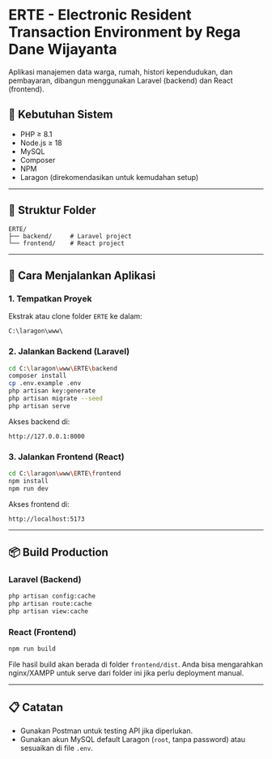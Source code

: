 # ERTE - Electronic Resident Transaction Environment by Rega Dane Wijayanta

Aplikasi manajemen data warga, rumah, histori kependudukan, dan pembayaran, dibangun menggunakan Laravel (backend) dan React (frontend).

## 🔧 Kebutuhan Sistem
- PHP ≥ 8.1
- Node.js ≥ 18
- MySQL
- Composer
- NPM
- Laragon (direkomendasikan untuk kemudahan setup)

---

## 📁 Struktur Folder
```
ERTE/
├── backend/     # Laravel project
└── frontend/    # React project
```

---

## 🚀 Cara Menjalankan Aplikasi

### 1. Tempatkan Proyek
Ekstrak atau clone folder `ERTE` ke dalam:
```
C:\laragon\www\
```

### 2. Jalankan Backend (Laravel)
```bash
cd C:\laragon\www\ERTE\backend
composer install
cp .env.example .env
php artisan key:generate
php artisan migrate --seed
php artisan serve
```

Akses backend di:
```
http://127.0.0.1:8000
```

### 3. Jalankan Frontend (React)
```bash
cd C:\laragon\www\ERTE\frontend
npm install
npm run dev
```

Akses frontend di:
```
http://localhost:5173
```

---

## 📦 Build Production

### Laravel (Backend)
```bash
php artisan config:cache
php artisan route:cache
php artisan view:cache
```

### React (Frontend)
```bash
npm run build
```

File hasil build akan berada di folder `frontend/dist`. Anda bisa mengarahkan nginx/XAMPP untuk serve dari folder ini jika perlu deployment manual.

---

## 📋 Catatan
- Gunakan Postman untuk testing API jika diperlukan.
- Gunakan akun MySQL default Laragon (`root`, tanpa password) atau sesuaikan di file `.env`.